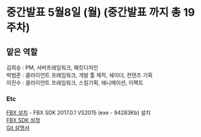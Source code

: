 # 중간발표 5월8일 (월) (중간발표 까지 총 19주차)

## 맡은 역할

김희승 : PM, 서버프레임워크, 패킷디자인  
박범준 : 클라이언트 프레임워크, 개발 툴 제작, 쉐이더, 컨텐츠 기획  
이진수 : 클라이언트 프레임워크, 스킬기획, 애니메이션, 이펙트

### Etc
[FBX 설치](http://usa.autodesk.com/adsk/servlet/pc/item?siteID=123112&id=25408427) - FBX SDK 2017.0.1 VS2015 (exe - 94283Kb) 설치  
[FBX SDK 설정](http://euryale.tistory.com/85)  
[Git 설명서](https://opentutorials.org/course/1492) 
